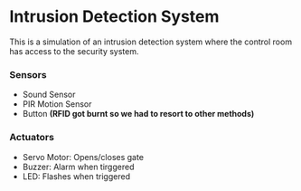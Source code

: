 <h1>Intrusion Detection System</h1>

<p>This is a simulation of an intrusion detection system where the control room has access to the security system.</p>

<h3>Sensors</h3>
<ul>
  <li>Sound Sensor</li>
  <li>PIR Motion Sensor</li>
  <li>Button <strong>(RFID got burnt so we had to resort to other methods)</strong></li>
</ul>

<h3>Actuators</h3>
<ul>
  <li>Servo Motor: Opens/closes gate</li>
  <li>Buzzer: Alarm when tirggered</li>
  <li>LED: Flashes when triggered </li>
</ul>
